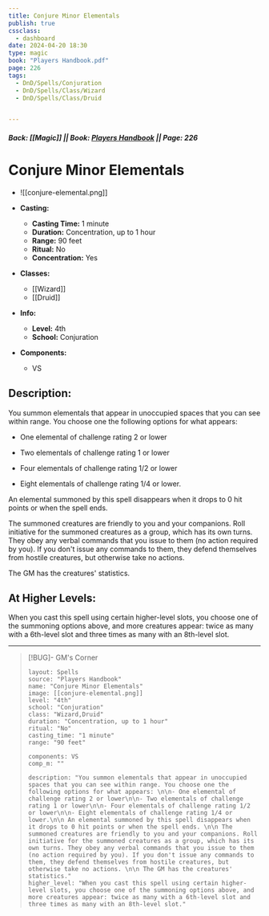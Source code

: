 ```yaml
---
title: Conjure Minor Elementals
publish: true
cssclass:
  - dashboard
date: 2024-04-20 18:30
type: magic
book: "Players Handbook.pdf"
page: 226
tags:
  - DnD/Spells/Conjuration
  - DnD/Spells/Class/Wizard
  - DnD/Spells/Class/Druid


---
```


##### Back: [[Magic]] || Book: [Players Handbook](https://drive.google.com/drive/folders/1O5bhpYizcIT5xxAoLOuzCRht_PVS7VSG?usp=sharing) || Page: 226

# Conjure Minor Elementals
- ![[conjure-elemental.png]]
- **Casting:**
    - **Casting Time:** 1 minute
    - **Duration:** Concentration, up to 1 hour
    - **Range:** 90 feet
    - **Ritual:** No
    - **Concentration:** Yes
- **Classes:**
    - [[Wizard]]
    - [[Druid]]

- **Info:**
    - **Level:** 4th
    - **School:** Conjuration
- **Components:**
    - VS


## Description:
You summon elementals that appear in unoccupied spaces that you can see within range. You choose one the following options for what appears: 

- One elemental of challenge rating 2 or lower

- Two elementals of challenge rating 1 or lower

- Four elementals of challenge rating 1/2 or lower

- Eight elementals of challenge rating 1/4 or lower.

 An elemental summoned by this spell disappears when it drops to 0 hit points or when the spell ends. 

 The summoned creatures are friendly to you and your companions. Roll initiative for the summoned creatures as a group, which has its own turns. They obey any verbal commands that you issue to them (no action required by you). If you don't issue any commands to them, they defend themselves from hostile creatures, but otherwise take no actions. 

 The GM has the creatures' statistics.

## At Higher Levels:
When you cast this spell using certain higher-level slots, you choose one of the summoning options above, and more creatures appear: twice as many with a 6th-level slot and three times as many with an 8th-level slot.

---

> [!BUG]- GM's Corner
>
> ```statblock
> layout: Spells
> source: "Players Handbook"
> name: "Conjure Minor Elementals"
> image: [[conjure-elemental.png]]
> level: "4th"
> school: "Conjuration"
> class: "Wizard,Druid"
> duration: "Concentration, up to 1 hour"
> ritual: "No"
> casting_time: "1 minute"
> range: "90 feet"
>
> components: VS
> comp_m: ""
>
> description: "You summon elementals that appear in unoccupied spaces that you can see within range. You choose one the following options for what appears: \n\n- One elemental of challenge rating 2 or lower\n\n- Two elementals of challenge rating 1 or lower\n\n- Four elementals of challenge rating 1/2 or lower\n\n- Eight elementals of challenge rating 1/4 or lower.\n\n An elemental summoned by this spell disappears when it drops to 0 hit points or when the spell ends. \n\n The summoned creatures are friendly to you and your companions. Roll initiative for the summoned creatures as a group, which has its own turns. They obey any verbal commands that you issue to them (no action required by you). If you don't issue any commands to them, they defend themselves from hostile creatures, but otherwise take no actions. \n\n The GM has the creatures' statistics."
> higher_level: "When you cast this spell using certain higher-level slots, you choose one of the summoning options above, and more creatures appear: twice as many with a 6th-level slot and three times as many with an 8th-level slot."
> ```
